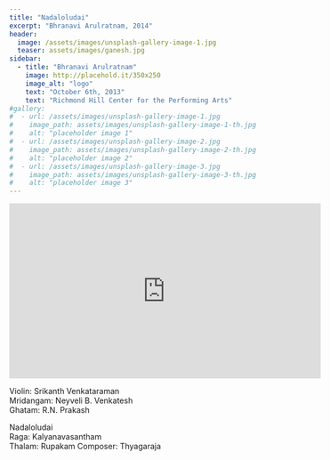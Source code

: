 ```yaml
---
title: "Nadaloludai"
excerpt: "Bhranavi Arulratnam, 2014"
header:
  image: /assets/images/unsplash-gallery-image-1.jpg
  teaser: assets/images/ganesh.jpg
sidebar:
  - title: "Bhranavi Arulratnam"
    image: http://placehold.it/350x250
    image_alt: "logo"
    text: "October 6th, 2013"
    text: "Richmond Hill Center for the Performing Arts"
#gallery:
#  - url: /assets/images/unsplash-gallery-image-1.jpg
#    image_path: assets/images/unsplash-gallery-image-1-th.jpg
#    alt: "placeholder image 1"
#  - url: /assets/images/unsplash-gallery-image-2.jpg
#    image_path: assets/images/unsplash-gallery-image-2-th.jpg
#    alt: "placeholder image 2"
#  - url: /assets/images/unsplash-gallery-image-3.jpg
#    image_path: assets/images/unsplash-gallery-image-3-th.jpg
#    alt: "placeholder image 3"
---
```

<iframe width="560" height="315" src="https://www.youtube.com/embed/Ly7FE9XFk2c?si=VdEh-xBOvw26g7rj&amp;start=696" title="YouTube video player" frameborder="0" allow="accelerometer; autoplay; clipboard-write; encrypted-media; gyroscope; picture-in-picture; web-share" referrerpolicy="strict-origin-when-cross-origin" allowfullscreen></iframe>

Violin: Srikanth Venkataraman  
Mridangam: Neyveli B. Venkatesh  
Ghatam: R.N. Prakash  


Nadaloludai  
Raga: Kalyanavasantham  
Thalam: Rupakam
Composer: Thyagaraja
